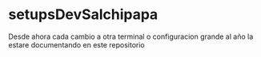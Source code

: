 # setupsDevSalchipapa
Desde ahora cada cambio a otra terminal o configuracion grande al año la estare documentando en este repositorio
